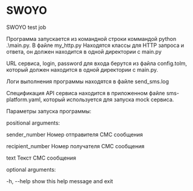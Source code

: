 # SWOYO
SWOYO test job

Программа запускается из командной строки коммандой python .\main.py. В файле my_http.py Находятся классы для HTTP запроса и ответа, он должен находится в одной директории с main.py

URL сервиса, login, password для входа берутся из файла config.tolm, который должен находится в одной директории с main.py.

Логи выполнения программы находятся в файле send_sms.log 

Спецификация API сервиса находится в приложенном файле sms-platform.yaml, который используется для запуска mock сервиса.

Параметры запуска программы: 

positional arguments:

  sender_number     Номер отправителя СМС сообщения
  
  recipient_number  Номер получателя СМС сообщения
  
  text              Текст СМС сообщения
  

optional arguments:

  -h, --help        show this help message and exit
